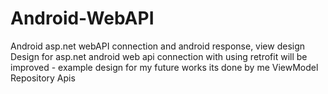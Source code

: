 # Android-WebAPI
 Android asp.net webAPI connection and android response, view design
 Design for asp.net android web api connection with using retrofit
 will be improved - example design for my future works its done by me
 ViewModel
 Repository
 Apis

